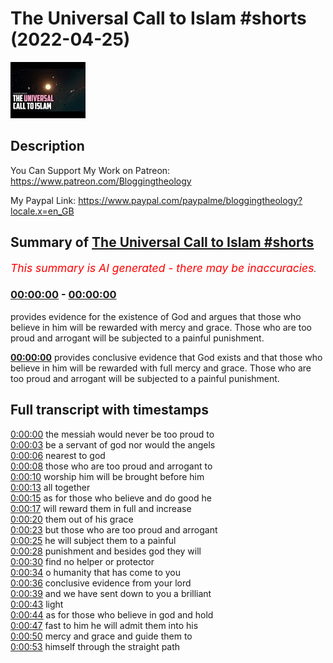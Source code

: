 # The Universal Call to Islam #shorts (2022-04-25)

![alt The Universal Call to Islam #shorts](j5eEe4cPxdM.jpg "The Universal Call to Islam #shorts")

## Description

You Can Support My Work on Patreon:
https://www.patreon.com/Bloggingtheology

My Paypal Link: 
https://www.paypal.com/paypalme/bloggingtheology?locale.x=en_GB

## Summary of [The Universal Call to Islam #shorts](https://www.youtube.com/watch?v=j5eEe4cPxdM)


*<span style="color:red; font-size:125%">This summary is AI generated - there may be inaccuracies</span>. [](/)*

### [00:00:00](https://www.youtube.com/watch?v=j5eEe4cPxdM&t=0) - [00:00:00](https://www.youtube.com/watch?v=j5eEe4cPxdM&t=0)

 provides evidence for the existence of God and argues that those who believe in him will be rewarded with mercy and grace. Those who are too proud and arrogant will be subjected to a painful punishment.

**[00:00:00](https://www.youtube.com/watch?v=j5eEe4cPxdM&t=0)**  provides conclusive evidence that God exists and that those who believe in him will be rewarded with full mercy and grace. Those who are too proud and arrogant will be subjected to a painful punishment.

## Full transcript with timestamps

[0:00:00](https://youtu.be/j5eEe4cPxdM?t=0) the messiah would never be too proud to  
[0:00:03](https://youtu.be/j5eEe4cPxdM?t=3) be a servant of god nor would the angels  
[0:00:06](https://youtu.be/j5eEe4cPxdM?t=6) nearest to god  
[0:00:08](https://youtu.be/j5eEe4cPxdM?t=8) those who are too proud and arrogant to  
[0:00:10](https://youtu.be/j5eEe4cPxdM?t=10) worship him will be brought before him  
[0:00:13](https://youtu.be/j5eEe4cPxdM?t=13) all together  
[0:00:15](https://youtu.be/j5eEe4cPxdM?t=15) as for those who believe and do good he  
[0:00:17](https://youtu.be/j5eEe4cPxdM?t=17) will reward them in full and increase  
[0:00:20](https://youtu.be/j5eEe4cPxdM?t=20) them out of his grace  
[0:00:23](https://youtu.be/j5eEe4cPxdM?t=23) but those who are too proud and arrogant  
[0:00:25](https://youtu.be/j5eEe4cPxdM?t=25) he will subject them to a painful  
[0:00:28](https://youtu.be/j5eEe4cPxdM?t=28) punishment and besides god they will  
[0:00:30](https://youtu.be/j5eEe4cPxdM?t=30) find no helper or protector  
[0:00:34](https://youtu.be/j5eEe4cPxdM?t=34) o humanity that has come to you  
[0:00:36](https://youtu.be/j5eEe4cPxdM?t=36) conclusive evidence from your lord  
[0:00:39](https://youtu.be/j5eEe4cPxdM?t=39) and we have sent down to you a brilliant  
[0:00:43](https://youtu.be/j5eEe4cPxdM?t=43) light  
[0:00:44](https://youtu.be/j5eEe4cPxdM?t=44) as for those who believe in god and hold  
[0:00:47](https://youtu.be/j5eEe4cPxdM?t=47) fast to him he will admit them into his  
[0:00:50](https://youtu.be/j5eEe4cPxdM?t=50) mercy and grace and guide them to  
[0:00:53](https://youtu.be/j5eEe4cPxdM?t=53) himself through the straight path  

